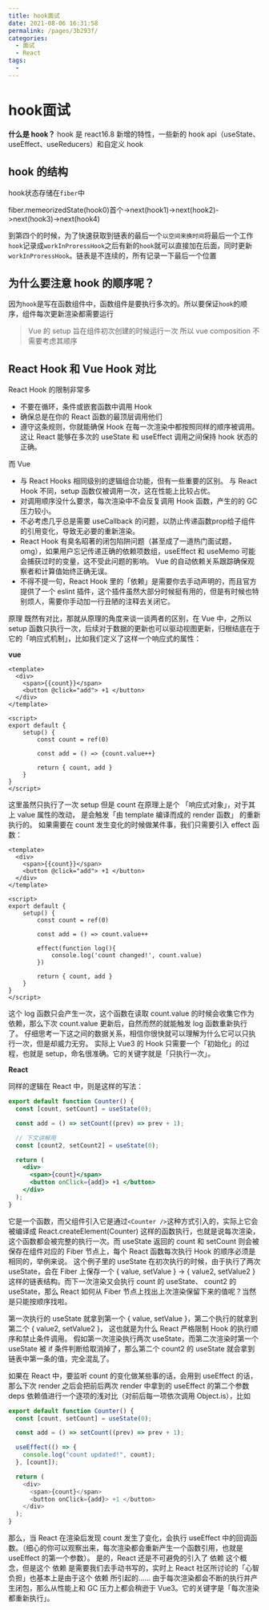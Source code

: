 ```yaml
---
title: hook面试
date: 2021-08-06 16:31:58
permalink: /pages/3b293f/
categories:
  - 面试
  - React
tags:
  - 
---
```


# hook面试

**什么是 hook？**
hook 是 react16.8 新增的特性，一些新的 hook api（useState、useEffect、useReducers）和自定义 hook
<!-- more -->

## hook 的结构

hook状态存储在`fiber`中

fiber.memeorizedState(hook0)首个->next(hook1)->next(hook2)->next(hook3)->next(hook4)

到第四个的时候，为了快速获取到链表的最后一个`以空间来换时间`将最后一个工作`hook`记录成`workInProressHook`之后有新的`hook`就可以直接加在后面，同时更新`workInProressHook`。链表是不连续的，所有记录一下最后一个位置

## 为什么要注意 hook 的顺序呢？

因为`hook`是写在函数组件中，函数组件是要执行多次的。所以要保证`hook`的顺序，组件每次更新渲染都需要运行 

> Vue 的 setup 旨在组件初次创建的时候运行一次 所以 vue composition 不需要考虑其顺序

## React Hook 和 Vue Hook 对比

React Hook 的限制非常多
- 不要在循环，条件或嵌套函数中调用 Hook
- 确保总是在你的 React 函数的最顶层调用他们
- 遵守这条规则，你就能确保 Hook 在每一次渲染中都按照同样的顺序被调用。这让 React 能够在多次的 useState 和 useEffect 调用之间保持 hook 状态的正确。

而 Vue 
- 与 React Hooks 相同级别的逻辑组合功能，但有一些重要的区别。 与 React Hook 不同，setup 函数仅被调用一次，这在性能上比较占优。
- 对调用顺序没什么要求，每次渲染中不会反复调用 Hook 函数，产生的的 GC 压力较小。
- 不必考虑几乎总是需要 useCallback 的问题，以防止传递函数prop给子组件的引用变化，导致无必要的重新渲染。
- React Hook 有臭名昭著的闭包陷阱问题（甚至成了一道热门面试题，omg），如果用户忘记传递正确的依赖项数组，useEffect 和 useMemo 可能会捕获过时的变量，这不受此问题的影响。 Vue 的自动依赖关系跟踪确保观察者和计算值始终正确无误。
- 不得不提一句，React Hook 里的「依赖」是需要你去手动声明的，而且官方提供了一个 eslint 插件，这个插件虽然大部分时候挺有用的，但是有时候也特别烦人，需要你手动加一行丑陋的注释去关闭它。

原理
既然有对比，那就从原理的角度来谈一谈两者的区别，在 Vue 中，之所以 setup 函数只执行一次，后续对于数据的更新也可以驱动视图更新，归根结底在于它的「响应式机制」，比如我们定义了这样一个响应式的属性：

**vue**
```Vue
<template>
  <div>
    <span>{{count}}</span>
    <button @click="add"> +1 </button>
  </div>
</template>

<script>
export default {
    setup() {
        const count = ref(0)

        const add = () => {count.value++}

        return { count, add }
    }
}
</script>
```

这里虽然只执行了一次 setup 但是 count 在原理上是个 「响应式对象」，对于其上 value 属性的改动，
是会触发「由 template 编译而成的 render 函数」 的重新执行的。
如果需要在 count 发生变化的时候做某件事，我们只需要引入 effect 函数：

```vue
<template>
  <div>
    <span>{{count}}</span>
    <button @click="add"> +1 </button>
  </div>
</template>

<script>
export default {
    setup() {
        const count = ref(0)

        const add = () => count.value++

        effect(function log(){
            console.log('count changed!', count.value)
        })

        return { count, add }
    }
}
</script>
```

这个 log 函数只会产生一次，这个函数在读取 count.value 的时候会收集它作为依赖，那么下次 count.value 更新后，自然而然的就能触发 log 函数重新执行了。
仔细思考一下这之间的数据关系，相信你很快就可以理解为什么它可以只执行一次，但是却威力无穷。
实际上 Vue3 的 Hook 只需要一个「初始化」的过程，也就是 setup，命名很准确。它的关键字就是「只执行一次」。

**React**

同样的逻辑在 React 中，则是这样的写法：

```jsx
export default function Counter() {
  const [count, setCount] = useState(0);

  const add = () => setCount((prev) => prev + 1);

  // 下文讲解用
  const [count2, setCount2] = useState(0);

  return (
    <div>
      <span>{count}</span>
      <button onClick={add}> +1 </button>
    </div>
  );
}
```

它是一个函数，而父组件引入它是通过`<Counter />`这种方式引入的，实际上它会被编译成 React.createElement(Counter) 这样的函数执行，也就是说每次渲染，这个函数都会被完整的执行一次。而 useState 返回的 count 和 setCount 则会被保存在组件对应的 Fiber 节点上，每个 React 函数每次执行 Hook 的顺序必须是相同的，举例来说。 这个例子里的 useState 在初次执行的时候，由于执行了两次 useState，会在 Fiber 上保存一个 { value, setValue } -> { value2, setValue2 } 这样的链表结构。而下一次渲染又会执行 count 的 useState、 count2 的 useState，那么 React 如何从 Fiber 节点上找出上次渲染保留下来的值呢？当然是只能按顺序找啦。

第一次执行的 useState 就拿到第一个 { value, setValue }，第二个执行的就拿到第二个 { value2, setValue2 }，
这也就是为什么 React 严格限制 Hook 的执行顺序和禁止条件调用。
假如第一次渲染执行两次 useState，而第二次渲染时第一个 useState 被 if 条件判断给取消掉了，那么第二个 count2 的 useState 就会拿到链表中第一条的值，完全混乱了。

如果在 React 中，要监听 count 的变化做某些事的话，会用到 useEffect 的话，那么下次 render
之后会把前后两次 render 中拿到的 useEffect 的第二个参数 deps 依赖值进行一个逐项的浅对比（对前后每一项依次调用 Object.is），比如
```js
export default function Counter() {
  const [count, setCount] = useState(0);

  const add = () => setCount((prev) => prev + 1);

  useEffect(() => {
    console.log("count updated!", count);
  }, [count]);

  return (
    <div>
      <span>{count}</span>
      <button onClick={add}> +1 </button>
    </div>
  );
}
```
那么，当 React 在渲染后发现 count 发生了变化，会执行 useEffect 中的回调函数。（细心的你可以观察出来，每次渲染都会重新产生一个函数引用，也就是 useEffect 的第一个参数）。
是的，React 还是不可避免的引入了 依赖 这个概念，但是这个 依赖 是需要我们去手动书写的，实时上 React 社区所讨论的「心智负担」也基本上是由于这个 依赖 所引起的……
由于每次渲染都会不断的执行并产生闭包，那么从性能上和 GC 压力上都会稍逊于 Vue3。它的关键字是「每次渲染都重新执行」。